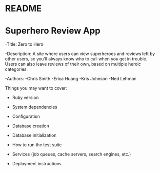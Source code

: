 # README

# Superhero Review App

-Title: Zero to Hero

-Description: A site where users can view superheroes and reviews left by other
users, so you'll always know who to call when you get in trouble. Users can also
leave reviews of their own, based on multiple heroic categories.

-Authors:
-Chris Smith
-Erica Huang
-Kris Johnson
-Ned Lehman

Things you may want to cover:

- Ruby version

- System dependencies

- Configuration

- Database creation

- Database initialization

- How to run the test suite

- Services (job queues, cache servers, search engines, etc.)

- Deployment instructions
